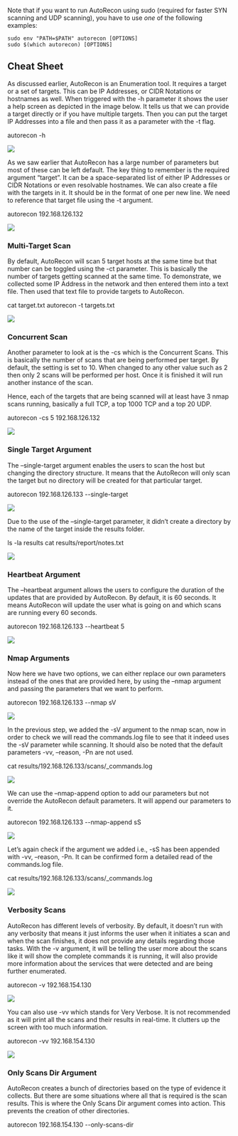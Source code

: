 

Note that if you want to run AutoRecon using sudo (required for faster SYN scanning and UDP scanning), you have to use _one_ of the following examples:

```shell
sudo env "PATH=$PATH" autorecon [OPTIONS]
sudo $(which autorecon) [OPTIONS]
```

## Cheat Sheet
As discussed earlier, AutoRecon is an Enumeration tool. It requires a target or a set of targets. This can be IP Addresses, or CIDR Notations or hostnames as well. When triggered with the -h parameter it shows the user a help screen as depicted in the image below. It tells us that we can provide a target directly or if you have multiple targets. Then you can put the target IP Addresses into a file and then pass it as a parameter with the -t flag.

autorecon -h

![](https://1.bp.blogspot.com/-c0ukQMuB3ok/YFtTBYj0xLI/AAAAAAAAu8k/PQgOQq9K5Ksh55wc3TZnD1cRd5GcUSQUgCLcBGAsYHQ/s16000/6.png)

As we saw earlier that AutoRecon has a large number of parameters but most of these can be left default. The key thing to remember is the required argument “target”. It can be a space-separated list of either IP Addresses or CIDR Notations or even resolvable hostnames. We can also create a file with the targets in it. It should be in the format of one per new line. We need to reference that target file using the -t argument.

autorecon 192.168.126.132

![](https://1.bp.blogspot.com/--S72-0-p58o/YFtTFbT0PwI/AAAAAAAAu8o/XEh_EgdkVcQfF11A1zpMcDPn6exx_UnpQCLcBGAsYHQ/s16000/7.png)

### **Multi-Target Scan**

By default, AutoRecon will scan 5 target hosts at the same time but that number can be toggled using the -ct parameter. This is basically the number of targets getting scanned at the same time. To demonstrate, we collected some IP Address in the network and then entered them into a text file. Then used that text file to provide targets to AutoRecon.

cat target.txt
autorecon -t targets.txt

![](https://1.bp.blogspot.com/-wfXbq8UoRxY/YFtTJJJO4EI/AAAAAAAAu8w/OVCziimImWAi40iR1ToZAHuYe8o3lW2QQCLcBGAsYHQ/s16000/8.png)

### **Concurrent Scan**

Another parameter to look at is the -cs which is the Concurrent Scans. This is basically the number of scans that are being performed per target. By default, the setting is set to 10. When changed to any other value such as 2 then only 2 scans will be performed per host. Once it is finished it will run another instance of the scan.

Hence, each of the targets that are being scanned will at least have 3 nmap scans running, basically a full TCP, a top 1000 TCP and a top 20 UDP.

autorecon -cs 5 192.168.126.132

![](https://1.bp.blogspot.com/-gOkCnSx4OYk/YFtTMqNFVUI/AAAAAAAAu80/GvV35ioaRMkbpt68XibeJ5g-MGPme_PyACLcBGAsYHQ/s16000/9.png)

### **Single Target Argument**

The –single-target argument enables the users to scan the host but changing the directory structure. It means that the AutoRecon will only scan the target but no directory will be created for that particular target.

autorecon 192.168.126.133 --single-target

![](https://1.bp.blogspot.com/-3LCGRBcCXpY/YFtTRUhbRxI/AAAAAAAAu88/6_mkctY9Q6kwA0I53I__EpRLAg77U8kyQCLcBGAsYHQ/s16000/10.png)

Due to the use of the –single-target parameter, it didn’t create a directory by the name of the target inside the results folder.

ls -la results
cat results/report/notes.txt

![](https://1.bp.blogspot.com/-7a9nNJnKa-Q/YFtTVajp_GI/AAAAAAAAu9E/NlUVHshOEWAzlJ3uQLwKhLpSqU1-Gc5kwCLcBGAsYHQ/s16000/11.png)

### **Heartbeat Argument**

The –heartbeat argument allows the users to configure the duration of the updates that are provided by AutoRecon. By default, it is 60 seconds. It means AutoRecon will update the user what is going on and which scans are running every 60 seconds.

autorecon 192.168.126.133 --heartbeat 5

![](https://1.bp.blogspot.com/-b6XspKk6aCc/YFtTZlzIlzI/AAAAAAAAu9I/6mkX0nylJusl1RtQ7VxYQHsa6hJmeTk1wCLcBGAsYHQ/s16000/12.png)

### **Nmap Arguments**

Now here we have two options, we can either replace our own parameters instead of the ones that are provided here, by using the –nmap argument and passing the parameters that we want to perform.

autorecon 192.168.126.133 --nmap sV

![](https://1.bp.blogspot.com/-qz80Q_zLltM/YFtTicqHi_I/AAAAAAAAu9Q/ryipLgdej5Ud4MZyqL1MxIUy_Q9vtf32wCLcBGAsYHQ/s16000/13.png)

In the previous step, we added the -sV argument to the nmap scan, now in order to check we will read the commands.log file to see that it indeed uses the -sV parameter while scanning. It should also be noted that the default parameters -vv, –reason, -Pn are not used.

cat results/192.168.126.133/scans/_commands.log

![](https://1.bp.blogspot.com/-iMBzgrdCmpk/YFtTnHbmtNI/AAAAAAAAu9Y/GAYv_2yPSUwYGL0tUFHL-c2yhwHbddkbACLcBGAsYHQ/s16000/14.png)

We can use the –nmap-append option to add our parameters but not override the AutoRecon default parameters. It will append our parameters to it.

autorecon 192.168.126.133 --nmap-append sS

![](https://1.bp.blogspot.com/-Fdzt_L6x3PM/YFtTsbACdLI/AAAAAAAAu9c/wO_MhDnDuLQV_DWj6FrnJWjv0fMfujm6gCLcBGAsYHQ/s16000/15.png)

Let’s again check if the argument we added i.e., -sS has been appended with -vv, –reason, -Pn. It can be confirmed form a detailed read of the commands.log file.

cat results/192.168.126.133/scans/_commands.log

![](https://1.bp.blogspot.com/-WKuC-FSSqmw/YFtTz5Qg_OI/AAAAAAAAu9g/Zi-noZbrS_gNVg8pBk6G4h6BDMQJprH7gCLcBGAsYHQ/s16000/16.png)

### **Verbosity Scans**

AutoRecon has different levels of verbosity. By default, it doesn’t run with any verbosity that means it just informs the user when it initiates a scan and when the scan finishes, it does not provide any details regarding those tasks. With the -v argument, it will be telling the user more about the scans like it will show the complete commands it is running, it will also provide more information about the services that were detected and are being further enumerated.

autorecon -v 192.168.154.130

![](https://1.bp.blogspot.com/-eCJsw0uJ_tc/YFtT_xs6_YI/AAAAAAAAu9s/TlH8m0y1ozc9-O8zWFUocGwKAgRYm3RiwCLcBGAsYHQ/s16000/17.png)

You can also use -vv which stands for Very Verbose. It is not recommended as it will print all the scans and their results in real-time. It clutters up the screen with too much information.

autorecon -vv 192.168.154.130

![](https://1.bp.blogspot.com/-gMIUxlk3vRc/YFtUEU9oT-I/AAAAAAAAu90/NxRn6H2tS6EpoPah0r7VrN3G1sLkXJ0ZQCLcBGAsYHQ/s16000/18.png)

### **Only Scans Dir Argument**

AutoRecon creates a bunch of directories based on the type of evidence it collects. But there are some situations where all that is required is the scan results. This is where the Only Scans Dir argument comes into action. This prevents the creation of other directories.

autorecon 192.168.154.130 --only-scans-dir